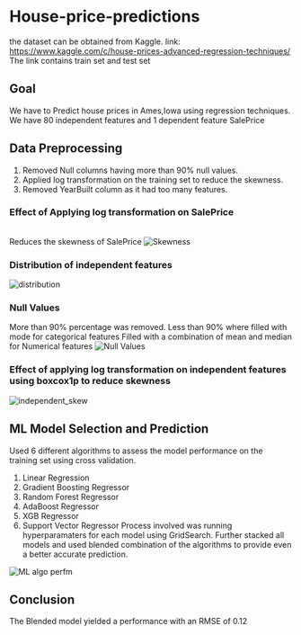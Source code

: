 # House-price-predictions
the dataset can be obtained from Kaggle.
link: https://www.kaggle.com/c/house-prices-advanced-regression-techniques/
The link contains train set and test set 

## Goal
We have to Predict house prices in Ames,Iowa using regression techniques. We have 80 independent features and 1 dependent feature SalePrice

## Data Preprocessing 
1. Removed Null columns having more than 90% null values.
2. Applied log transformation on the training set to reduce the skewness.
3. Removed YearBuilt column as it had too many features.

### Effect of Applying log transformation on SalePrice
<br> Reduces the skewness of SalePrice
![Skewness](https://user-images.githubusercontent.com/26299390/87929556-f1ab6400-cac9-11ea-9024-0ca8ddda528e.PNG)

### Distribution of independent features
![distribution](https://user-images.githubusercontent.com/26299390/87931534-51573e80-cacd-11ea-834c-a9549d1c5de9.PNG)

### Null Values 
More than 90% percentage was removed. 
Less than 90% where filled with mode for categorical features 
Filled with a combination of mean and median for Numerical features
![Null Values](https://user-images.githubusercontent.com/26299390/87932829-819fdc80-cacf-11ea-972e-593a127d9dc3.PNG)

### Effect of applying log transformation on independent features using boxcox1p to reduce skewness
![independent_skew](https://user-images.githubusercontent.com/26299390/87933037-de02fc00-cacf-11ea-8fad-2a728d2b8bf0.PNG)

## ML Model Selection and Prediction
Used 6 different algorithms to assess the model performance on the training set using cross validation.
1. Linear Regression
2. Gradient Boosting Regressor
3. Random Forest Regressor
4. AdaBoost Regressor
5. XGB Regressor
6. Support Vector Regressor
Process involved was running hyperparamaters for each model using GridSearch.
Further stacked all models and used blended combination of the algorithms to provide even a better accurate prediction. 

![ML algo perfm](https://user-images.githubusercontent.com/26299390/87935124-d04f7580-cad3-11ea-9960-450a9a4215a2.PNG)

## Conclusion
The Blended model yielded a performance with an RMSE of 0.12
